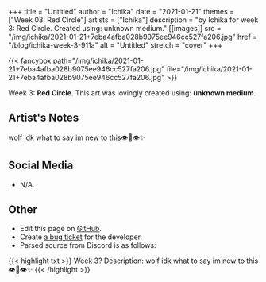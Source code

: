 +++
title =       "Untitled"
author =      "Ichika"
date =        "2021-01-21"
themes =      ["Week 03: Red Circle"]
artists =     ["Ichika"]
description = "by Ichika for week 3: Red Circle. Created using: unknown medium."
[[images]]
              src = "/img/ichika/2021-01-21+7eba4afba028b9075ee946cc527fa206.jpg"
              href = "/blog/ichika-week-3-911a"
              alt = "Untitled"
              stretch = "cover"
+++


{{< fancybox path="/img/ichika/2021-01-21+7eba4afba028b9075ee946cc527fa206.jpg" file="/img/ichika/2021-01-21+7eba4afba028b9075ee946cc527fa206.jpg" >}}


Week 3: **Red Circle**. This art was lovingly created using: **unknown medium**.

## Artist's Notes

wolf idk what to say im new to this👁️👄👁️✨

## Social Media

- N/A.

## Other

- Edit this page on [GitHub](https://github.com/teaminkling/web-refresh/edit/main/blog/content/blog/ichika-week-3-911a.md).
- Create [a bug ticket](https://github.com/teaminkling/web-refresh/issues/new?assignees=&labels=bug&template=problem-report.md&title=) for the developer.
- Parsed source from Discord is as follows:

{{< highlight txt >}}
Week 3?
Description: wolf idk what to say im new to this👁️👄👁️✨
{{< /highlight >}}